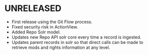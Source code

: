 # UNRELEASED

- First release using the Git Flow process.
- Fixed security risk in ActionView. 
- Added Repo Solr model. 
- Updates new Repo API solr core every time a record is ingested. 
- Updates parent records in solr so that direct calls can be made to retrieve mods and rights information at any level.